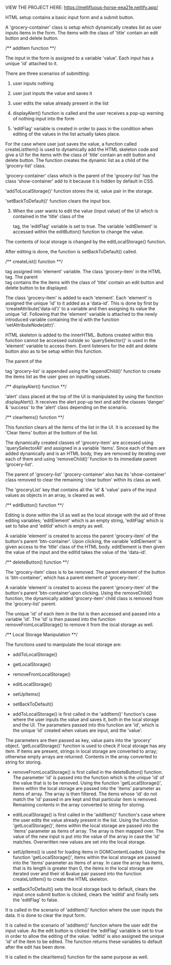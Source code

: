 VIEW THE PROJECT HERE: https://mellifluous-horse-eea21e.netlify.app/

HTML setup contains a basic input form and a submit button.

A 'grocery-container' class is setup which dynamically creates list as user inputs items in the form. The items with the class of 'title' contain an edit button and delete button. 


/** addItem function **/

The input in the form is assigned to a variable 'value'. Each input has a unique 'id' attached to it.

There are three scenarios of submitting: 
1. user inputs nothing
2. user just inputs the value and saves it 
3. user edits the value already present in the list

1. displayAlert() function is called and the user receives a pop-up warning of nothing input into the form

2. 'editFlag' variable is created in order to pass in the condition when editing of the values in the list actually takes place. 

For the case where user just saves the value, a function called createListItem() is used to dynamically add the HTML skeleton code and give a UI for the items with the class of 'title' contain an edit button and delete button. The function creates the dynamic list as a child of the 'grocery-list' class. 

'grocery-container' class which is the parent of the 'grocery-list' has the class 'show-container' add to it because it is hidden by default in CSS. 

'addToLocalStorage()' function stores the id, value pair in the storage.

'setBackToDefault()' function clears the input box. 

3. When the user wants to edit the value (input value) of the UI which is contained in the 'title' class of the <p> tag, the 'editFlag' variable is set to true. The variable 'editElement' is accessed within the editButton() function to change the value. 

The contents of local storage is changed by the editLocalStorage() function. 

After editing is done, the function is setBackToDefault() called.


/** createList() function **/

<article> tag assigned into 'element' variable. The class 'grocery-item' in the HTML <article> tag. The parent <article> tag contains the the items with the class of 'title' contain an edit button and delete button to be displayed. 

The class 'grocery-item' is added to each 'element'. Each 'element' is assigned the unique 'id' to it added as a 'data-id'. This is done by first by 'createAttribute('data-id')' to a variable and then assigning its value the unique 'id'. Following that the 'element' variable is attached to the newly introduced variable containing the id with the function 'setAttributeNode(attr)'.

HTML skeleton is added to the innerHTML. Buttons created within this function cannot be accessed outside so 'querySelector()' is used in the 'element' variable to access them. Event listeners for the edit and delete button also as to be setup within this function. 

The parent of the <article> tag 'grocery-list' is appended using the 'appendChild()' function to create the items list as the user goes on inputting values. 


/** displayAlert() function **/

'alert' class placed at the top of the UI is manipulated by using the function displayAlert(). It receives the alert pop-up text and add the classes 'danger' & 'success' to the 'alert' class depending on the scenario. 


/** clearItems() function **/

This function clears all the items of the list in the UI. It is accessed by the 'Clear Items' button at the bottom of the list. 

The dynamically created classes of 'grocery-item' are accessed using 'querySelectorAll' and assigned in a variable 'items'. Since each of them are added dynamically and is an HTML body, they are removed by iterating over each of them and using 'removeChild()' function to its immediate parent 'grocery-list'.

The parent of 'grocery-list' 'grocery-container' also has its 'show-container' class removed to clear the remaining 'clear button' within its class as well.

The 'groceryList' key that contains all the 'id' & 'value' pairs of the input values as objects in an array, is cleared as well. 


/** editButton() function **/

Editing is done within the UI as well as the local storage with the aid of three editing variables; 'editElement' which is an empty string, 'editFlag' which is set to false and 'editId' which is empty as well. 

A variable 'element' is created to access the parent 'grocery-item' of the button's parent 'btn-container'. Upon clicking, the variable 'editElement' is given access to the 'title' class of the HTML body. editElement is then given the value of the input and the editId takes the value of the 'data-id'. 


/** deleteButton() function **/

The 'grocery-item' class is to be removed. The parent element of the button is 'btn-container', which has a parent element of 'grocery-item'.

A variable 'element' is created to access the parent 'grocery-item' of the button's parent 'btn-container'upon clicking. Using the removeChild() function, the dynamically added 'grocery-item' child class is removed from the 'grocery-list' parent.  

The unique 'id' of each item in the list is then accessed and passed into a variable 'id'. The 'id' is then passed into the function removeFromLocalStorage() to remove it from the local storage as well. 

/** Local Storage Manipulation **/

The functions used to manipulate the local storage are:

 - addToLocalStorage() 
 - getLocalStorage()
 - removeFromLocalStorage() 
 - editLocalStorage()
 - setUpItems()
 - setBackToDefault()

 - addToLocalStorage() is first called in the 'addItem()' function's case where the user inputs the value and saves it, both in the local storage and the UI. The parameters passed into this function are 'id', which is the unique 'id' created when values are input, and the 'value'. 

 The parameters are then passed as key, value pairs into the 'grocery' object. 'getLocalStorage()' function is used to check if local storage has any item. If items are present, strings in local storage are converted to array; otherwise empty arrays are returned. Contents in the array converted to string for storing.

- removeFromLocalStorage() is first called in the deleteButton() function. The parameter 'id' is passed into the function which is the unique 'id' of the value that is to be removed. 
Using the function 'getLocalStorage()', items within the local storage are passed into the 'items' parameter as items of array. The array is then filtered. The items whose 'id' do not match the 'id' passed in are kept and that particular item is removed. Remaining contents in the array converted to string for storing.

- editLocalStorage() is first called in the 'addItem()' function's case where the user edits the value already present in the list. Using the function 'getLocalStorage()', items within the local storage are passed into the 'items' parameter as items of array. The array is then mapped over. The value of the new input is put into the value of the array in case the 'id' matches. Overwritten new values are set into the local storage.

- setUpItems() is used for loading items in DOMContentLoaded. Using the function 'getLocalStorage()', items within the local storage are passed into the 'items' parameter as items of array.
In case the array has items, that is its length is greater than 0, the items in the local storage are iterated over and their id &value pair passed into the function createListItem() to create the HTML skeleton. 

- setBackToDefault() sets the local storage back to default, clears the input once submit button is clicked, clears the 'editId' and finally sets the 'editFlag' to false. 

It is called in the scenario of 'addItem()' function where the user inputs the data. It is done to clear the input form.

It is called in the scenario of 'addItem()' function where the user edit the input value. As the edit button is clicked the 'editFlag' variable is set to true in order to allow the editing of the value. 'editId' is also assigned the unique 'id' of the item to be edited. The function returns these variables to default after the edit has been done. 

It is called in the clearItems() function for the same purpose as well.
